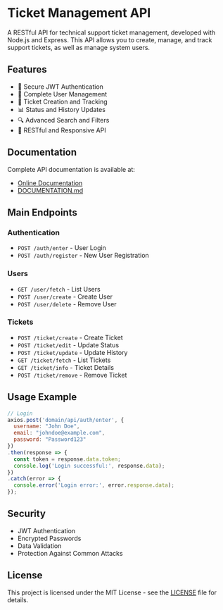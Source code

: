 # Ticket Management API

A RESTful API for technical support ticket management, developed with Node.js and Express. This API allows you to create, manage, and track support tickets, as well as manage system users.

## Features

- 🔐 Secure JWT Authentication
- 👥 Complete User Management
- 🎫 Ticket Creation and Tracking
- 📊 Status and History Updates
- 🔍 Advanced Search and Filters
- 📱 RESTful and Responsive API

## Documentation

Complete API documentation is available at:
- [Online Documentation](https://pedroborgesdev.github.io/hcall-api)
- [DOCUMENTATION.md](DOCUMENTATION.md)

## Main Endpoints

### Authentication
- `POST /auth/enter` - User Login
- `POST /auth/register` - New User Registration

### Users
- `GET /user/fetch` - List Users
- `POST /user/create` - Create User
- `POST /user/delete` - Remove User

### Tickets
- `POST /ticket/create` - Create Ticket
- `POST /ticket/edit` - Update Status
- `POST /ticket/update` - Update History
- `GET /ticket/fetch` - List Tickets
- `GET /ticket/info` - Ticket Details
- `POST /ticket/remove` - Remove Ticket

## Usage Example

```javascript
// Login
axios.post('domain/api/auth/enter', {
  username: "John Doe",
  email: "johndoe@example.com",
  password: "Password123"
})
.then(response => {
  const token = response.data.token;
  console.log('Login successful:', response.data);
})
.catch(error => {
  console.error('Login error:', error.response.data);
});
```

## Security

- JWT Authentication
- Encrypted Passwords
- Data Validation
- Protection Against Common Attacks

## License

This project is licensed under the MIT License - see the [LICENSE](LICENSE) file for details.
